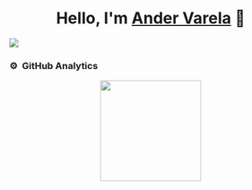 <div align="center">
<h1 align="center">Hello, I'm <a href="https://www.instagram.com/ander_vare/">Ander Varela</a> 👋</h1>
</div>
<img src="https://i.imgur.com/cDzRPLS.jpg">


### ⚙️ &nbsp;GitHub Analytics

<p align="center">
<a href="https://github.com/AnderVarela">
  <img height="180em" src="https://github-readme-stats-eight-theta.vercel.app/api?username=AnderVarela&show_icons=true&theme=algolia&include_all_commits=true&count_private=true"/>
<!--
  <img height="180em" src="https://github-readme-stats-eight-theta.vercel.app/api/top-langs/?username=AnderVarela&layout=compact&langs_count=8&theme=algolia"/>
-->
</a>
</p>

<!--
**AnderVarela/AnderVarela** is a ✨ _special_ ✨ repository because its `README.md` (this file) appears on your GitHub profile.

Here are some ideas to get you started:

- 🔭 I’m currently working on ...
- 🌱 I’m currently learning ...
- 👯 I’m looking to collaborate on ...
- 🤔 I’m looking for help with ...
- 💬 Ask me about ...
- 📫 How to reach me: ...
- 😄 Pronouns: ...
- ⚡ Fun fact: ...
-->
